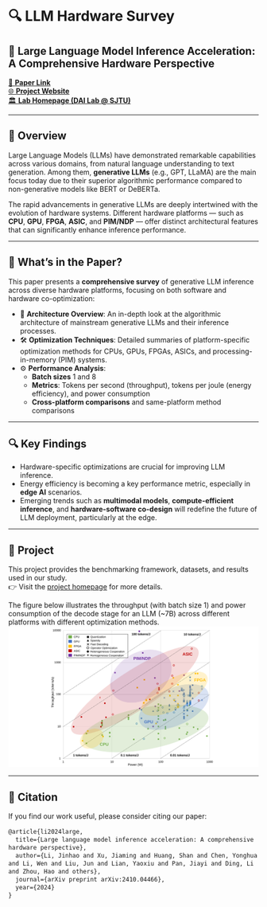 # 🔍 LLM Hardware Survey

## 📘 Large Language Model Inference Acceleration: A Comprehensive Hardware Perspective

[📄 **Paper Link**](https://arxiv.org/pdf/2410.04466)  
[🌐 **Project Website**](https://dai.sjtu.edu.cn/project.html)  
[🏛️ **Lab Homepage (DAI Lab @ SJTU)**](https://dai.sjtu.edu.cn/)

---

## 🧠 Overview

Large Language Models (LLMs) have demonstrated remarkable capabilities across various domains, from natural language understanding to text generation. Among them, **generative LLMs** (e.g., GPT, LLaMA) are the main focus today due to their superior algorithmic performance compared to non-generative models like BERT or DeBERTa.

The rapid advancements in generative LLMs are deeply intertwined with the evolution of hardware systems. Different hardware platforms — such as **CPU**, **GPU**, **FPGA**, **ASIC**, and **PIM/NDP** — offer distinct architectural features that can significantly enhance inference performance.

---

## 🧩 What’s in the Paper?

This paper presents a **comprehensive survey** of generative LLM inference across diverse hardware platforms, focusing on both software and hardware co-optimization:

- 📐 **Architecture Overview**: An in-depth look at the algorithmic architecture of mainstream generative LLMs and their inference processes.
- 🛠️ **Optimization Techniques**: Detailed summaries of platform-specific optimization methods for CPUs, GPUs, FPGAs, ASICs, and processing-in-memory (PIM) systems.
- ⚙️ **Performance Analysis**:
  - **Batch sizes** 1 and 8
  - **Metrics**: Tokens per second (throughput), tokens per joule (energy efficiency), and power consumption
  - **Cross-platform comparisons** and same-platform method comparisons

---

## 🔍 Key Findings

- Hardware-specific optimizations are crucial for improving LLM inference.
- Energy efficiency is becoming a key performance metric, especially in **edge AI** scenarios.
- Emerging trends such as **multimodal models**, **compute-efficient inference**, and **hardware-software co-design** will redefine the future of LLM deployment, particularly at the edge.

---

## 🚀 Project

This project provides the benchmarking framework, datasets, and results used in our study.  
👉 Visit the [project homepage](https://dai.sjtu.edu.cn/project.html) for more details.

The figure below illustrates the throughput (with batch size 1) and power consumption of the decode stage for an LLM (~7B) across different platforms with different optimization methods.
![all scatter plot](all-scatter.svg)

---

## 📩 Citation

If you find our work useful, please consider citing our paper:
```
@article{li2024large,
  title={Large language model inference acceleration: A comprehensive hardware perspective},
  author={Li, Jinhao and Xu, Jiaming and Huang, Shan and Chen, Yonghua and Li, Wen and Liu, Jun and Lian, Yaoxiu and Pan, Jiayi and Ding, Li and Zhou, Hao and others},
  journal={arXiv preprint arXiv:2410.04466},
  year={2024}
}
```
